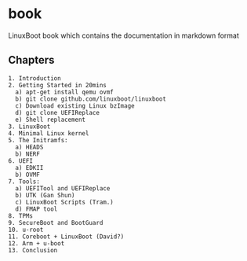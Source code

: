 # book

LinuxBoot book which contains the documentation in markdown format

## Chapters

    1. Introduction
    2. Getting Started in 20mins
      a) apt-get install qemu ovmf
      b) git clone github.com/linuxboot/linuxboot
      c) Download existing Linux bzImage
      d) git clone UEFIReplace
      e) Shell replacement
    3. LinuxBoot
    4. Minimal Linux kernel
    5. The Initramfs:
      a) HEADS
      b) NERF
    6. UEFI
      a) EDKII
      b) OVMF
    7. Tools:
      a) UEFITool and UEFIReplace
      b) UTK (Gan Shun)
      c) LinuxBoot Scripts (Tram.)
      d) FMAP tool
    8. TPMs
    9. SecureBoot and BootGuard
    10. u-root
    11. Coreboot + LinuxBoot (David?)
    12. Arm + u-boot
    13. Conclusion
